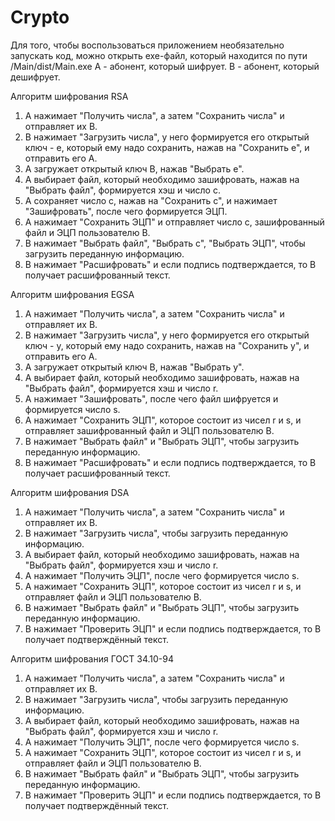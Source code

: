 # Crypto
Для того, чтобы воспользоваться приложением необязательно запускать код, можно открыть exe-файл, который находится по пути /Main/dist/Main.exe
A - абонент, который шифрует. B - абонент, который дешифрует.

Алгоритм шифрования RSA
1) A нажимает "Получить числа", а затем "Сохранить числа" и отправляет их B.
2) B нажимает "Загрузить числа", у него формируется его открытый ключ - e, который ему надо сохранить, нажав на "Сохранить e", и отправить его A.
3) A загружает открытый ключ B, нажав "Выбрать e".
4) A выбирает файл, который необходимо зашифровать, нажав на "Выбрать файл", формируется хэш и число c.
5) A сохраняет число c, нажав на "Сохранить c", и нажимает "Зашифровать", после чего формируется ЭЦП.
6) A нажимает "Сохранить ЭЦП" и отправляет число c, зашифрованный файл и ЭЦП пользователю B.
7) B нажимает "Выбрать файл", "Выбрать c", "Выбрать ЭЦП", чтобы загрузить переданную информацию.
8) B нажимает "Расшифровать" и если подпись подтверждается, то B получает расшифрованный текст.

Алгоритм шифрования EGSA
1) A нажимает "Получить числа", а затем "Сохранить числа" и отправляет их B.
2) B нажимает "Загрузить числа", у него формируется его открытый ключ - y, который ему надо сохранить, нажав на "Сохранить y", и отправить его A.
3) A загружает открытый ключ B, нажав "Выбрать y".
4) A выбирает файл, который необходимо зашифровать, нажав на "Выбрать файл", формируется хэш и число r.
5) A нажимает "Зашифровать", после чего файл шифруется и формируется число s.
6) A нажимает "Сохранить ЭЦП", которое состоит из чисел r и s, и отправляет зашифрованный файл и ЭЦП пользователю B.
7) B нажимает "Выбрать файл" и "Выбрать ЭЦП", чтобы загрузить переданную информацию.
8) B нажимает "Расшифровать" и если подпись подтверждается, то B получает расшифрованный текст.

Алгоритм шифрования DSA
1) A нажимает "Получить числа", а затем "Сохранить числа" и отправляет их B.
2) B нажимает "Загрузить числа", чтобы загрузить переданную информацию.
3) A выбирает файл, который необходимо зашифровать, нажав на "Выбрать файл", формируется хэш и число r.
4) A нажимает "Получить ЭЦП", после чего формируется число s.
5) A нажимает "Сохранить ЭЦП", которое состоит из чисел r и s, и отправляет файл и ЭЦП пользователю B.
6) B нажимает "Выбрать файл" и "Выбрать ЭЦП", чтобы загрузить переданную информацию.
7) B нажимает "Проверить ЭЦП" и если подпись подтверждается, то B получает подтверждённый текст.

Алгоритм шифрования ГОСТ 34.10-94
1) A нажимает "Получить числа", а затем "Сохранить числа" и отправляет их B.
2) B нажимает "Загрузить числа", чтобы загрузить переданную информацию.
3) A выбирает файл, который необходимо зашифровать, нажав на "Выбрать файл", формируется хэш и число r.
4) A нажимает "Получить ЭЦП", после чего формируется число s.
5) A нажимает "Сохранить ЭЦП", которое состоит из чисел r и s, и отправляет файл и ЭЦП пользователю B.
6) B нажимает "Выбрать файл" и "Выбрать ЭЦП", чтобы загрузить переданную информацию.
7) B нажимает "Проверить ЭЦП" и если подпись подтверждается, то B получает подтверждённый текст.
